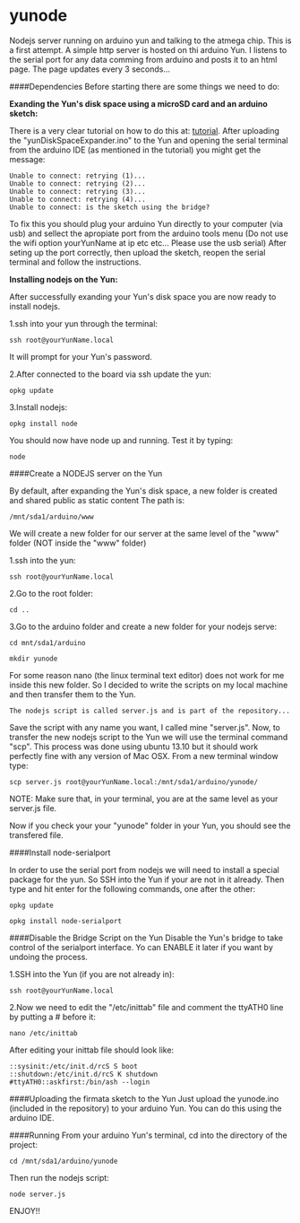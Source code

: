 yunode
======

Nodejs server running on arduino yun and talking to the atmega chip. This is a first attempt. A simple http server is hosted on thi arduino Yun. I listens to the serial port for any data comming from arduino and posts it to an html page. The page updates every 3 seconds...

####Dependencies
Before starting there are some things we need to do:

__Exanding the Yun's disk space using a microSD card and an arduino sketch:__

There is a very clear tutorial on how to do this at: [tutorial](http://arduino.cc/en/Tutorial/ExpandingYunDiskSpace). After uploading the "yunDiskSpaceExpander.ino" to the Yun and opening the serial terminal from the arduino IDE (as mentioned in the tutorial) you might get the message:

	Unable to connect: retrying (1)... 
	Unable to connect: retrying (2)... 
	Unable to connect: retrying (3)... 
	Unable to connect: retrying (4)... 
	Unable to connect: is the sketch using the bridge? 

To fix this you should plug your arduino Yun directly to your computer (via usb) and sellect the apropiate port from the arduino tools menu (Do not use the wifi option yourYunName at ip etc etc... Please use the usb serial) After seting up the port correctly, then upload the sketch, reopen the serial terminal and follow the instructions.

__Installing nodejs on the Yun:__

After successfully exanding your Yun's disk space you are now ready to install nodejs. 

1.ssh into your yun through the terminal:

	ssh root@yourYunName.local

It will prompt for your Yun's password.

2.After connected to the board via ssh update the yun:

	opkg update

3.Install nodejs:

	opkg install node

You should now have node up and running. Test it by typing:

	node

####Create a NODEJS server on the Yun

By default, after expanding the Yun's disk space, a new folder is created and shared public as static content The path is:

	/mnt/sda1/arduino/www

We will create a new folder for our server at the same level of the "www" folder (NOT inside the "www" folder)

1.ssh into the yun:

	ssh root@yourYunName.local

2.Go to the root folder:

	cd ..

3.Go to the arduino folder and create a new folder for your nodejs serve:

	cd mnt/sda1/arduino

	mkdir yunode

For some reason nano (the linux terminal text editor) does not work for me inside this new folder. So I decided to write the scripts on my local machine and then transfer them to the Yun.

	The nodejs script is called server.js and is part of the repository...

Save the script with any name you want, I called mine "server.js". Now, to transfer the new nodejs script to the Yun we will use the terminal command "scp". This process was done using ubuntu 13.10 but it should work perfectly fine with any version of Mac OSX. From a new terminal window type:

	scp server.js root@yourYunName.local:/mnt/sda1/arduino/yunode/

NOTE: Make sure that, in your terminal, you are at the same level as your server.js file.

Now if you check your your "yunode" folder in your Yun, you should see the transfered file.

####Install node-serialport

In order to use the serial port from nodejs we will need to install a special package for the yun. So SSH into the Yun if your are not in it already. Then type and hit enter for the following commands, one after the other:

	opkg update

	opkg install node-serialport


####Disable the Bridge Script on the Yun
Disable the Yun's bridge to take control of the serialport interface. Yo can ENABLE it later if you want by undoing the process.

1.SSH into the Yun (if you are not already in):

	ssh root@yourYunName.local

2.Now we need to edit the "/etc/inittab" file and comment the ttyATH0 line by putting a # before it:

	nano /etc/inittab

After editing your inittab file should look like:

	::sysinit:/etc/init.d/rcS S boot
	::shutdown:/etc/init.d/rcS K shutdown
	#ttyATH0::askfirst:/bin/ash --login

####Uploading the firmata sketch to the Yun
Just upload the yunode.ino (included in the repository) to your arduino Yun. You can do this using the arduino IDE.

####Running
From your arduino Yun's terminal, cd into the directory of the project:

	cd /mnt/sda1/arduino/yunode

Then run the nodejs script:

	node server.js

ENJOY!!

